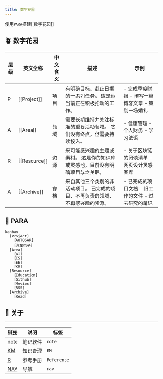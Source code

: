 ```yaml
---
title: 数字花园
---
```


使用`PARA`搭建[[数字花园]]

## 🪴 数字花园


| 层级 | 英文全称     | 中文含义 | 描述                                                                            | 示例                                                              |
| ---- | ------------ | -------- | ------------------------------------------------------------------------------- | ----------------------------------------------------------------- |
| P    | [[Project]]  | 项目     | 有明确目标、截止日期的一系列任务。 这是你当前正在积极推动的工作。               | - 完成季度财报   - 撰写一篇博客文章   - 策划一场婚礼              |
| A    | [[Area]]     | 领域     | 需要长期维持并关注标准的重要活动领域。 它们没有终点，但需要持续投入。           | - 健康管理  - 个人财务   - 学习法语                               |
| R    | [[Resource]] | 资源     | 来可能感兴趣的主题或素材。 这是你的知识库或灵感池，目前没有明确项目与之关联。   | - 关于区块链的阅读清单     - 网页设计灵感图库                     |
| A    | [[Archive]]  | 存档     | 来自其他三个类别的非活动项目。 已完成的项目、不再负责的领域、不再感兴趣的资源。 | - 已完成的项目文档      - 旧工作的文件           - 过去研究的笔记 |






## 🔧 PARA


```mermaid
kanban
  [Project]
    [AUTOSAR]
    [汽车电子]
  [Area]
    [AI]
    [CS]
    [EE]
    [KM]
  [Resource]
    [Education]
    [Github]
    [Movies]
    [RSS]
  [Archive]
    [Read]

```

## 🧠 关于

---

| 链接                             | 说明     | 标签        |
| -------------------------------- | -------- | ----------- |
| [note](https://note.likui.info/) | 笔记软件 | `note`      |
| [KM](https://km.yueya.info/)     | 知识管理 | `KM`        |
| [R](https://r.likui.info/)       | 参考手册 | `Reference` |
| [NAV](https://hao.likui.info/)       | 导航 | `nav` |



